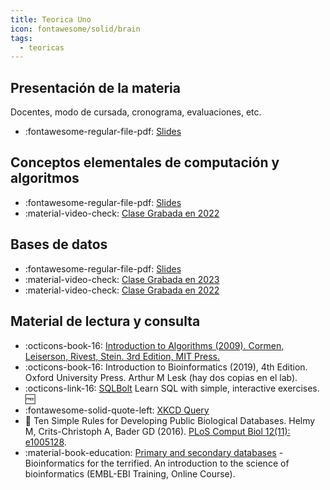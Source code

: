 ```yaml
---
title: Teorica Uno
icon: fontawesome/solid/brain
tags: 
  - teoricas
---
```



## Presentación de la materia

Docentes, modo de cursada, cronograma, evaluaciones, etc.

 * :fontawesome-regular-file-pdf: [Slides](presentacion-materia-2025.pdf) 
 
## Conceptos elementales de computación y algoritmos

 * :fontawesome-regular-file-pdf: [Slides](IntroduccionComputacion2024.pdf) 
 * :material-video-check: [Clase Grabada en 2022](https://www.youtube.com/embed/CAwG3cIv2LA)

## Bases de datos
 
 * :fontawesome-regular-file-pdf: [Slides](basesDeDatos2023.pdf) 
 * :material-video-check: [Clase Grabada en 2023](https://www.youtube.com/embed/VNxXEKWkUKE)
 * :material-video-check: [Clase Grabada en 2022](https://www.youtube.com/embed/1cJ5C75S08A)

<!-- 
## Experimentos en bioinformática

 * :fontawesome-regular-file-pdf: [Slides](experimentosBioinformaticos2022.pdf) 
 
 ![type:video](https://www.youtube.com/embed/wgWoK9hCE3c)

[//]: # (![type:video](https://www.youtube.com/embed/kS0X-yIsB64))
[//]: # (This is a comment on a new line.)

-->

## Material de lectura y consulta

  * :octicons-book-16: [Introduction to Algorithms (2009). Cormen, Leiserson, Rivest, Stein. 3rd Edition, MIT Press.](https://mitpress.mit.edu/books/introduction-algorithms-third-edition)
  * :octicons-book-16: Introduction to Bioinformatics (2019), 4th Edition. Oxford University Press. Arthur M Lesk (hay dos copias en el lab). 
  * :octicons-link-16: [SQLBolt](https://sqlbolt.com/) Learn SQL with simple, interactive exercises. :free: 
  * :fontawesome-solid-quote-left: [XKCD Query](https://xkcd.com/1409/)
  * :paperclip: Ten Simple Rules for Developing Public Biological Databases. Helmy M, Crits-Christoph A, Bader GD (2016). [PLoS Comput Biol 12(11): e1005128](https://doi.org/10.1371/journal.pcbi.1005128). 
  * :material-book-education: [Primary and secondary databases](https://www.ebi.ac.uk/training/online/courses/bioinformatics-terrified/what-makes-a-good-bioinformatics-database/primary-and-secondary-databases/) - Bioinformatics for the terrified. An introduction to the science of bioinformatics (EMBL-EBI Training, Online Course).


<!-- 
* :paperclip: A Quick Introduction to Version Control with Git and GitHub. Blischak JD, Davenport ER, Wilson G (2016) [PLOS Computational Biology 12(1): e1004668](https://doi.org/10.1371/journal.pcbi.1004668)
-->
